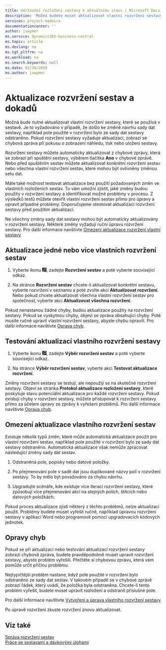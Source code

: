 ```yaml
---
title: Udržování rozložení sestavy k aktuálnímu stavu | Microsoft Docs
description: 'Možná budete muset aktualizovat vlastní rozvržení sestavy, které se používá v sestavách. Je to vyžadováno v případě, že došlo ke změně návrhu sady dat sestavy, například pole použité v rozvržení bylo ze sady dat sestavy odstraněno.'
services: project-madeira
documentationcenter: ''
author: jswymer
ms.service: dynamics365-business-central
ms.topic: article
ms.devlang: na
ms.tgt_pltfrm: na
ms.workload: na
ms.search.keywords: null
ms.date: 02/19/2019
ms.author: jswymer
---
```

# <a name="updating-report-or-document-layouts"></a>Aktualizace rozvržení sestav a dokadů
Možná bude nutné aktualizovat vlastní rozvržení sestavy, které se používá v sestavě. Je to vyžadováno v případě, že došlo ke změně návrhu sady dat sestavy, například pole použité v rozvržení bylo ze sady dat sestavy odstraněno. Pokud rozvržení sestavy vyžaduje aktualizaci, zobrazí se chybová zpráva při pokusu o zobrazení náhledu, tisk nebo uložení sestavy.  

Rozvržení sestavy můžete automaticky aktualizovat z chybové zprávy, která se zobrazí při spuštění sestavy, výběrem tlačítka **Ano** v chybové zprávě. Nebo před spuštěním sestav můžete aktualizovat konkrétní rozvržení sestav nebo všechna vlastní rozvržení sestav, které mohou být ovlivněny změnou setu dat.  

Máte také možnost testovat aktualizace bez použití požadovaných změn ve vlastních rozloženích sestav. To vám umožní zjistit, jaké změny budou použity v rozvržení sestavy a identifikovat možné problémy v procesu. Z výsledků testů můžete otevřít vlastní rozvržení sestav přímo pro úpravy a opravit případné problémy. Doporučujeme otestovat aktualizaci rozvržení sestavy před použitím aktualizací.  

Ne všechny změny sady dat sestavy mohou být automaticky aktualizovány v rozvržení sestavy. Některé změny vyžadují ruční úpravu rozvržení sestavy. Pro další informace navštivte [Omezení aktualizace rozvržení vlastní sestavy](ui-update-report-layouts.md#UpdateLimitations)  

## <a name="to-update-one-or-more-custom-report-layouts"></a>Aktualizace jedné nebo více vlastních rozvržení sestav  

1.  Vyberte ikonu ![Žárovky, která otevře funkci Řekněte mi](media/ui-search/search_small.png "Řekněte mi, co chcete dělat"), zadejte **Rozvržení sestav** a poté vyberte související odkaz.  

2.  Na stránce **Rozvržení sestav** chcete-li aktualizovat konkrétní sestavu, vyberte rozvržení v seznamu a poté zvolte akci **Aktualizovat rozvržení**. Nebo pokud chcete aktualizovat všechna vlastní rozvržení sestav pro společnost, vyberte akci **Aktualizovat všechna rozvržení**.  

Pokud nenastanou žádné chyby, budou aktualizace použity na rozvržení sestavy. Pokud se vyskytnou chyby, objeví se zpráva obsahující chyby. Poté musíte ručně upravit vlastní rozvržení sestavy, abyste chybu opravili. Pro další informace navštivte [Oprava chyb](ui-update-report-layouts.md#FixErrors).  

## <a name="to-test-custom-report-layout-updates"></a>Testování aktualizací vlastního rozvržení sestavy  

1.  Vyberte ikonu ![Žárovky, která otevře funkci Řekněte mi](media/ui-search/search_small.png "Řekněte mi, co chcete dělat"), zadejte **Výběr rozvržení sestav** a poté vyberte související odkaz.  

2.  Na stránce **Výběr rozvržení sestav**, vyberte akci **Testovat aktualizace rozvržení**.  

 Změny rozvržení sestavy se testují, ale nepoužijí se na skutečné rozvržení sestavy. Objeví se stránka **Protokol aktualizace rozložení sestavy**, které poskytuje stavu potenciální aktualizace pro každé rozvržení sestavy. Pokud existují chyby v rozvržení sestavy, můžete přistupovat k rozvržení sestavy přímo za účelem úpravy ze zprávy k vyřešení problémů. Pro další informace navštivte [Oprava chyb](ui-update-report-layouts.md#FixErrors).  

##  <a name="UpdateLimitations"></a> Omezení aktualizace vlastního rozvržení sestav  
 Existuje několik typů změn, které může automatická aktualizace použít pro vlastní rozvržení sestav, například pole použité v rozvržení bylo ze sady dat sestavy odstraněno. Automatická aktualizace však nemůže zpracovat následující změny sady dat sestav.  

1.  Odstraněná pole, popisky nebo datové položky.  

2.  Po přejmenování pole v sadě dat jsou duplikované názvy polí v rozvržení sestavy. To by mělo být považováno za chybu návrhu.  

3.  Upgradujte scénáře, kde existuje více iterací rozvržení sestavy, které způsobují více přejmenování akcí na stejných polích, štítcích nebo datových položkách.  

 Pokud proces aktualizace zjistí některý z těchto problémů, nelze aktualizaci použít. Problémy budete muset vyřešit ručně, například úpravou rozvržení sestavy v aplikaci Word nebo programově pomocí upgradovacích kódových jednotek.  

##  <a name="FixErrors"></a> Opravy chyb  
 Pokud se při aktualizaci nebo testování aktualizací rozvržení sestavy zobrazí chybová zpráva, budete pravděpodobně muset upravit rozvržení sestavy, abyste problém vyřešili. Přečtěte si chybovou zprávu, která vám pomůže určit příčinu problému.  

 Nejtypičtější problém nastane, když pole použité v rozvržení bylo odstraněno ze sady dat sestav. V takovém případě se v chybové zprávě zobrazí řádek, který uvádí, že položka byla odstraněna. Chcete-li tento problém vyřešit, budete muset upravit rozložení a odstranit příslušné pole.  

 Pro další informace navštivte [Vytvoření a úprava vlastního rozvržení sestavy](ui-how-create-custom-report-layout.md#ModifyCustomLayout)  

 Po úpravě rozvržení zkuste rozvržení znovu aktualizovat.  

## <a name="see-also"></a>Viz také  
 [Správa rozvržení sestav](ui-manage-report-layouts.md)  
 [Práce se sestavami a dávkovými úlohami](ui-work-report.md)  
